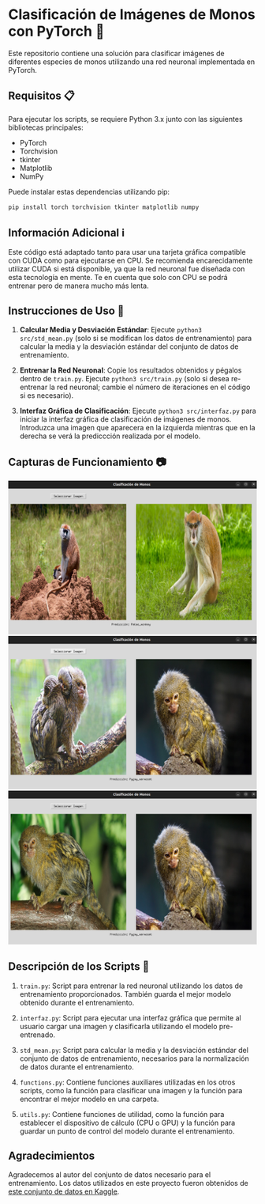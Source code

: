 # Clasificación de Imágenes de Monos con PyTorch 🐒

Este repositorio contiene una solución para clasificar imágenes de diferentes especies de monos utilizando una red neuronal implementada en PyTorch.

## Requisitos 📋

Para ejecutar los scripts, se requiere Python 3.x junto con las siguientes bibliotecas principales:

- PyTorch
- Torchvision
- tkinter
- Matplotlib
- NumPy

Puede instalar estas dependencias utilizando pip:

```bash
pip install torch torchvision tkinter matplotlib numpy
```

## Información Adicional ℹ️

Este código está adaptado tanto para usar una tarjeta gráfica compatible con CUDA como para ejecutarse en CPU. Se recomienda encarecidamente utilizar CUDA si está disponible, ya que la red neuronal fue diseñada con esta tecnología en mente. Te en cuenta que solo con CPU se podrá entrenar pero de manera mucho más lenta.

## Instrucciones de Uso 🚀

1. **Calcular Media y Desviación Estándar**: Ejecute `python3 src/std_mean.py` (solo si se modifican los datos de entrenamiento) para calcular la media y la desviación estándar del conjunto de datos de entrenamiento.
   
2. **Entrenar la Red Neuronal**: Copie los resultados obtenidos y pégalos dentro de `train.py`. Ejecute `python3 src/train.py` (solo si desea re-entrenar la red neuronal; cambie el número de iteraciones en el código si es necesario).
   
3. **Interfaz Gráfica de Clasificación**: Ejecute `python3 src/interfaz.py` para iniciar la interfaz gráfica de clasificación de imágenes de monos. Introduzca una imagen que aparecera en la izquierda mientras que en la derecha se verá la prediccción realizada por el modelo. 

## Capturas de Funcionamiento 📷

![Captura de funcionamiento 1](./media/Ejemplo_uso1.png)
![Captura de funcionamiento 2](./media/Ejemplo_uso2.png)
![Captura de funcionamiento 3](./media/Ejemplo_uso3.png)

## Descripción de los Scripts 📝

1. `train.py`: Script para entrenar la red neuronal utilizando los datos de entrenamiento proporcionados. También guarda el mejor modelo obtenido durante el entrenamiento.
   
2. `interfaz.py`: Script para ejecutar una interfaz gráfica que permite al usuario cargar una imagen y clasificarla utilizando el modelo pre-entrenado.
   
3. `std_mean.py`: Script para calcular la media y la desviación estándar del conjunto de datos de entrenamiento, necesarios para la normalización de datos durante el entrenamiento.
   
4. `functions.py`: Contiene funciones auxiliares utilizadas en los otros scripts, como la función para clasificar una imagen y la función para encontrar el mejor modelo en una carpeta.
   
5. `utils.py`: Contiene funciones de utilidad, como la función para establecer el dispositivo de cálculo (CPU o GPU) y la función para guardar un punto de control del modelo durante el entrenamiento.

## Agradecimientos

Agradecemos al autor del conjunto de datos necesario para el entrenamiento. Los datos utilizados en este proyecto fueron obtenidos de [este conjunto de datos en Kaggle](https://www.kaggle.com/datasets/slothkong/10-monkey-species).
